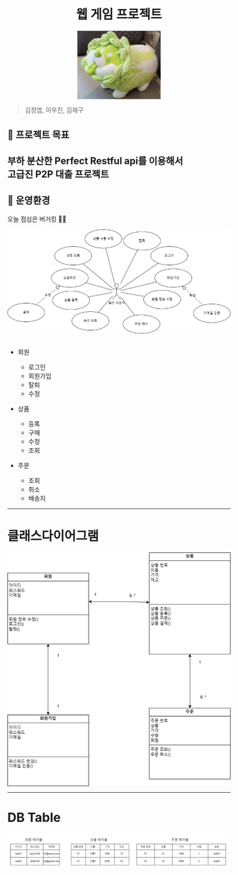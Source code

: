 <h1 align="center">웹 게임 프로젝트</h1>  


<div align="center">
    <img src="./img/goodleaf.png" style="zoom:76%;" align="center"/>
</div>  

> 김정엽, 이우진, 김재구  

## 📌 프로젝트 목표
부하 분산한 Perfect Restful api를 이용해서  
고급진 P2P 대출 프로젝트   
---

## 🍔 운영환경
오늘 점심은 버거킹 🎈🎈  

<div align="center">
    <img src="./img/shopping.png" style="zoom:76%;" align="center"/>
</div>  

<br>

- 회원
    - 로그인
    - 회원가입
    - 탈퇴
    - 수정

- 상품
    - 등록
    - 구매
    - 수정
    - 조회

- 주문
    - 조회
    - 취소
    - 배송지  



-----

# 클래스다이어그램 


<div align="center">
    <img src="./img/classDiagram.png"  align="center"/>
</div>  

-----

# DB Table


<div align="center">
    <img src="./img/DB table.png"  align="center"/>
</div>  